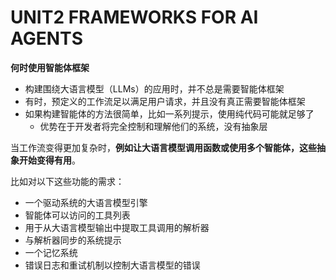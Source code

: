 ﻿# UNIT2 FRAMEWORKS FOR AI AGENTS


**何时使用智能体框架**

- 构建围绕大语言模型（LLMs）的应用时，并不总是需要智能体框架
- 有时，预定义的工作流足以满足用户请求，并且没有真正需要智能体框架
- 如果构建智能体的方法很简单，比如一系列提示，使用纯代码可能就足够了
    - 优势在于开发者将完全控制和理解他们的系统，没有抽象层

当工作流变得更加复杂时，**例如让大语言模型调用函数或使用多个智能体，这些抽象开始变得有用**。

比如对以下这些功能的需求：

- 一个驱动系统的大语言模型引擎
- 智能体可以访问的工具列表
- 用于从大语言模型输出中提取工具调用的解析器
- 与解析器同步的系统提示
- 一个记忆系统
- 错误日志和重试机制以控制大语言模型的错误

